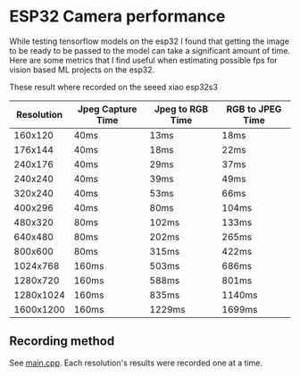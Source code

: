 # ESP32 Camera performance
While testing tensorflow models on the esp32 I found that getting the image to be ready to be passed to the model can take a significant amount of time. Here are some metrics that I find useful when estimating possible fps for vision based ML projects on the esp32.

These result where recorded on the seeed xiao esp32s3

| Resolution | Jpeg Capture Time | Jpeg to RGB Time | RGB to JPEG Time |
|------------|--------------|-------------------|--------------------|
| 160x120    | 40ms         | 13ms              | 18ms               |
| 176x144    | 40ms         | 18ms              | 22ms               |
| 240x176    | 40ms         | 29ms              | 37ms               |
| 240x240    | 40ms         | 39ms              | 49ms               |
| 320x240    | 40ms         | 53ms              | 66ms               |
| 400x296    | 40ms         | 80ms              | 104ms              |
| 480x320    | 80ms         | 102ms             | 133ms              |
| 640x480    | 80ms         | 202ms             | 265ms              |
| 800x600    | 80ms         | 315ms             | 422ms              |
| 1024x768   | 160ms        | 503ms             | 686ms              |
| 1280x720   | 160ms        | 588ms             | 801ms              |
| 1280x1024  | 160ms        | 835ms             | 1140ms             |
| 1600x1200  | 160ms        | 1229ms            | 1699ms             |
## Recording method
See [main.cpp](src/main.cpp). Each resolution's results were recorded one at a time.